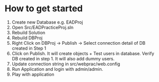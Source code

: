 # How to get started

1) Create new Database e.g. EADProj
2) Open Src/EADPracticeProj.sln
3) Rebuild Solution
4) Rebuild DBProj
5) Right Click on DBProj -> Publish -> Select connection detail of DB created in Step 1
6) Click on Publish. It will create objects + Test users in database. Verify DB created in step 1. It will also add dummy users.
7) Update connection string in src/webprac/web.config
8) Run Application and login with admin/admin. 
9) Play with application